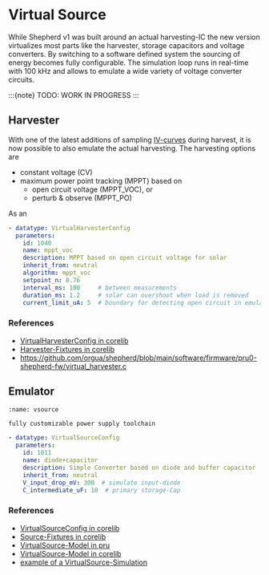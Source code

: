 # Virtual Source

While Shepherd v1 was built around an actual harvesting-IC the new version virtualizes most parts like the harvester, storage capacitors and voltage converters.
By switching to a software defined system the sourcing of energy becomes fully configurable.
The simulation loop runs in real-time with 100 kHz and allows to emulate a wide variety of voltage converter circuits.

:::{note}
TODO: WORK IN PROGRESS
:::

## Harvester

With one of the latest additions of sampling [IV-curves](https://en.wikipedia.org/wiki/Current%E2%80%93voltage_characteristic) during harvest, it is now possible to also emulate the actual harvesting. The harvesting options are

- constant voltage (CV)
- maximum power point tracking (MPPT) based on
  - open circuit voltage (MPPT_VOC), or
  - perturb & observe (MPPT_PO)

As an

```yaml
- datatype: VirtualHarvesterConfig
  parameters:
    id: 1040
    name: mppt_voc
    description: MPPT based on open circuit voltage for solar
    inherit_from: neutral
    algorithm: mppt_voc
    setpoint_n: 0.76
    interval_ms: 100     # between measurements
    duration_ms: 1.2     # solar can overshoot when load is removed
    current_limit_uA: 5  # boundary for detecting open circuit in emulated version (working on IV-Curves)
```

### References

- [VirtualHarvesterConfig in corelib](https://github.com/orgua/shepherd-datalib/blob/main/shepherd_core/shepherd_core/data_models/content/virtual_harvester.py)
- [Harvester-Fixtures in corelib](https://github.com/orgua/shepherd-datalib/blob/main/shepherd_core/shepherd_core/data_models/content/virtual_harvester_fixture.yaml)
- https://github.com/orgua/shepherd/blob/main/software/firmware/pru0-shepherd-fw/virtual_harvester.c

## Emulator

```{figure} media/virtual_source_schemdraw.png
:name: vsource

fully customizable power supply toolchain
```

```yaml
- datatype: VirtualSourceConfig
  parameters:
    id: 1011
    name: diode+capacitor
    description: Simple Converter based on diode and buffer capacitor
    inherit_from: neutral
    V_input_drop_mV: 300  # simulate input-diode
    C_intermediate_uF: 10  # primary storage-Cap
```

### References

- [VirtualSourceConfig in corelib](https://github.com/orgua/shepherd-datalib/blob/main/shepherd_core/shepherd_core/data_models/content/virtual_source.py)
- [Source-Fixtures in corelib](https://github.com/orgua/shepherd-datalib/blob/main/shepherd_core/shepherd_core/data_models/content/virtual_source_fixture.yaml)
- [VirtualSource-Model in pru](https://github.com/orgua/shepherd/blob/main/software/firmware/pru0-shepherd-fw/virtual_converter.c)
- [VirtualSource-Model in corelib](https://github.com/orgua/shepherd-datalib/tree/main/shepherd_core/shepherd_core/vsource)
- [example of a VirtualSource-Simulation](https://github.com/orgua/shepherd-datalib/blob/main/shepherd_core/examples/vsource_simulation.py)
